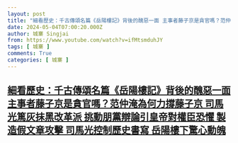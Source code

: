 ```yaml
---
layout: post
title: "細看歷史：千古傳頌名篇《岳陽樓記》背後的醜惡一面 主事者藤子京是貪官嗎？范仲淹為何力撐藤子京 司馬光篤灰抹黑改革派 挑動朋黨辯論引皇帝對權臣恐懼 製造假文章攻擊 司馬光控制歷史書寫 岳陽樓下驚心動魄"
date: 2024-05-04T07:00:20.000Z
author: 城寨 Singjai
from: https://www.youtube.com/watch?v=ifMtsmduhJY
tags: [ 城寨 ]
comments: True
categories: [ 城寨 ]
---
```

<!--1714806020000-->
[細看歷史：千古傳頌名篇《岳陽樓記》背後的醜惡一面 主事者藤子京是貪官嗎？范仲淹為何力撐藤子京 司馬光篤灰抹黑改革派 挑動朋黨辯論引皇帝對權臣恐懼 製造假文章攻擊 司馬光控制歷史書寫 岳陽樓下驚心動魄](https://www.youtube.com/watch?v=ifMtsmduhJY)
------

<div>

</div>
